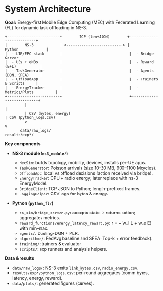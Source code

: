 # System Architecture

**Goal:** Energy-first Mobile Edge Computing (MEC) with Federated Learning (FL) for dynamic task offloading in NS-3.

```
+------------------------+        TCP (len+JSON)        +---------------------------+
|        NS-3            | <--------------------------> |         Python             |
|  - LTE/EPC stack       |                               |  - Bridge Server          |
|  - UEs + eNBs          |                               |  - Reward (E+L)           |
|  - TaskGenerator       |                               |  - Agents (DQN, SFEA)     |
|  - OffloadApp          |                               |  - Trainers & Scripts     |
|  - EnergyTracker       |                               |  - Metrics/Plots          |
+------------------------+                               +---------------------------+
         |                                                            |
         | CSV (bytes, energy)                                        | CSV (python_logs.csv)
         v                                                            v
       data/raw_logs/                                              results/exp*/

```

**Key components**

- **NS-3 module (`ns3_module/`)**
  - `MecSim`: builds topology, mobility, devices, installs per-UE apps.
  - `TaskGenerator`: Poisson arrivals (size 10–20 MB, 900–1100 Mcycles).
  - `OffloadApp`: local vs offload decisions (action received via bridge).
  - `EnergyTracker`: CPU + radio energy; later replace with ns-3 EnergyModel.
  - `BridgeClient`: TCP JSON to Python; length-prefixed frames.
  - `LoggingHelper`: CSV logs for bytes & energy.

- **Python (`python_fl/`)**
  - `co_sim/bridge_server.py`: accepts state → returns action; aggregates metrics.
  - `reward_functions/energy_latency_reward.py`: r = −(w_l L + w_e E) with min–max.
  - `agents/`: Dueling-DQN + PER.
  - `algorithms/`: FedAvg baseline and SFEA (Top-k + error feedback).
  - `training/`: trainers & evaluator.
  - `scripts/`: exp runners and analysis helpers.

**Data & results**

- `data/raw_logs/`: NS-3 emits `link_bytes.csv`, `radio_energy.csv`.
- `results/exp*/python_logs.csv`: per-round aggregates (comm bytes, latency, energy, reward).
- `data/plots/`: generated figures (curves).

